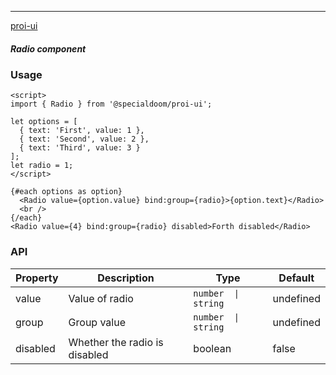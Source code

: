 ---

[proi-ui](https://github.com/specialdoom/proi-ui)

##### Radio component

### Usage

```sveltehtml
<script>
import { Radio } from '@specialdoom/proi-ui';

let options = [
  { text: 'First', value: 1 },
  { text: 'Second', value: 2 },
  { text: 'Third', value: 3 }
];
let radio = 1;
</script>

{#each options as option}
  <Radio value={option.value} bind:group={radio}>{option.text}</Radio>
  <br />
{/each}
<Radio value={4} bind:group={radio} disabled>Forth disabled</Radio>
```

### API

| Property | Description                   | Type                | Default   |
| -------- | ----------------------------- | ------------------- | --------- |
| value    | Value of radio                | `number  \| string` | undefined |
| group    | Group value                   | `number  \| string` | undefined |
| disabled | Whether the radio is disabled | boolean             | false     |
